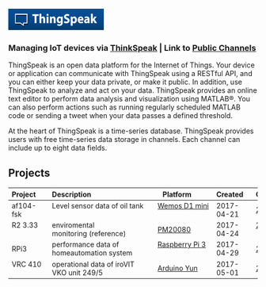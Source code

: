 ![ThingSpeak](images/Thingspeak_logo_white_blue.png)

### Managing IoT devices via [ThinkSpeak](https://thingspeak.com/)  |  Link to [Public Channels](https://thingspeak.com/channels/public)

ThingSpeak is an open data platform for the Internet of Things. Your device or application can communicate with ThingSpeak using a RESTful API, and you can either keep your data private, or make it public. In addition, use ThingSpeak to analyze and act on your data. ThingSpeak provides an online text editor to perform data analysis and visualization using MATLAB®. You can also perform actions such as running regularly scheduled MATLAB code or sending a tweet when your data passes a defined threshold. 

At the heart of ThingSpeak is a time-series database. ThingSpeak provides users with free time-series data storage in channels. Each channel can include up to eight data fields.


## Projects
Project      | Description                                 | Platform         | Created    | Channel | Code
-------------|---------------------------------------------| -----------------|------------|---------|------
af104-fsk    | Level sensor data of oil tank               | [Wemos D1 mini](https://github.com/griemide/WemosD1mini)    | 2017-04-21 | [261716](https://thingspeak.com/channels/261716)  | [Link](https://github.com/griemide/WemosD1mini/blob/master/projects/af104-fsk/TSIO.ino)
R2 3.33      | enviromental monitoring (reference)         | [PM20080](https://github.com/griemide/ThinkSpeak/tree/master/PM20080)          | 2017-04-24 | [263535](https://thingspeak.com/channels/263535)          | [Link](https://github.com/griemide/ThinkSpeak/tree/master/MATLAB)
RPi3         | performance data of homeautomation system   | [Raspberry Pi 3](https://github.com/griemide/RaspberryPi)   | 2017-04-29 | [265640](https://thingspeak.com/channels/265640)  | [Link](https://github.com/griemide/RaspberryPi/blob/master/scripts/ThingSpeak_MQTT.py)
VRC 410      | operational data of iroVIT VKO unit 249/5   | [Arduino Yun](https://github.com/griemide/ArduinoYun)       | 2017-05-01 | [266302](https://thingspeak.com/channels/266302)  | [Link](https://github.com/griemide/ArduinoYun/blob/master/python/ts.py)
  
